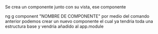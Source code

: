 Se crea un componente junto con su vista, ese componente 

 ng g component "NOMBRE DE COMPONENTE"
  por medio del comando anterior podemos crear un nuevo componente el cual ya tendria toda una estructura
  base y vendria añadido al app.module
